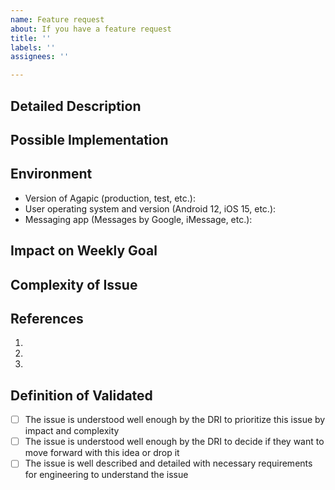 ```yaml
---
name: Feature request
about: If you have a feature request
title: ''
labels: ''
assignees: ''

---
```


<!--- Provide a general summary of the issue in the Title above -->

## Detailed Description
<!-- Provide a detailed description of the change or addition you are proposing
* What is the problem we hope to solve? Reference how to write a real customer problem statement at https://productcoalition.com/how-to-write-a-good-customer-problem-statement-a815f80189ba for guidance.
* Key questions:
   * Why will the feature make a patient’s life easier?
   * Why will the feature make a physician’s life easier?
   * Who will be excited by the feature, and does the feature’s value to the user vary by population segment (by disease, speciality, etc.)?
   * Does the feature align with [Agapic's values](https://about.agapic.com/handbook/introduction/values/)?
-->

## Possible Implementation
<!--- Suggest an idea for implementing the addition or change -->

## Environment
<!--- Include as many relevant details about the environment for the feature -->
* Version of Agapic (production, test, etc.): 
* User operating system and version (Android 12, iOS 15, etc.): 
* Messaging app (Messages by Google, iMessage, etc.): 

## Impact on Weekly Goal
<!-- Evaluate impact on key goals: increase revenue or active users by building product that adds real value to user.
* High: A task you believe that will help you meet your goal for the week with high probability
* Medium: You're not sure, but with okay probability task will help you hit your weekly goal
* Low: Very low probability that task will help you meet your goal for the week

Consider:
* Who suffers from this problem?
* What is the problem's reach?
* How do we positively impact the users above and Agapic's business by solving this problem?
* How do we know this is a problem? What is our supporting information (e.g. data, customer verbatims)?
-->

## Complexity of Issue
<!-- General
* Easy: An easy task is something that you can do in less than a day
* Medium: A medium task is something that takes two days for you to do
* Hard: A hard task is one that takes three to five days to do, and you may not complete it within the week
* Epic: An epic task takes 6 or more days to do

Consider:
* How much effort do we think it will be to solve this problem?
* Including all team members, quantify the number of person-days needed to dedicate to the effort.
* Example: the solution will take Adam, Brenda, and Cynthia two days of effort = 6 (3 people x 2 days). 
-->

## References
<!-- Link to research studies, design files, user feedback, dogfooding feedback, code, data, etc. -->
1. 
1.
1.

## Definition of Validated

- [ ] The issue is understood well enough by the DRI to prioritize this issue by impact and complexity
- [ ] The issue is understood well enough by the DRI to decide if they want to move forward with this idea or drop it
- [ ] The issue is well described and detailed with necessary requirements for engineering to understand the issue

